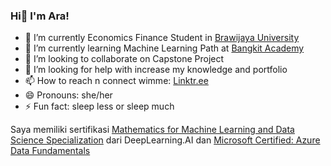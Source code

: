 ### Hi👋 I'm Ara!

- 🔭 I’m currently Economics Finance Student in [Brawijaya University](https://ie.feb.ub.ac.id/ekp/)
- 🌱 I’m currently learning Machine Learning Path at [Bangkit Academy](https://grow.google/intl/id_id/bangkit/?tab=machine-learning)
- 👯 I’m looking to collaborate on Capstone Project
- 🤔 I’m looking for help with increase my knowledge and portfolio
- 📫 How to reach n connect wimme: [Linktr.ee](https://linktr.ee/keenaragg)
- 😄 Pronouns: she/her
- ⚡ Fun fact: sleep less or sleep much

Saya memiliki sertifikasi [Mathematics for Machine Learning and Data Science Specialization](https://www.coursera.org/account/accomplishments/specialization/certificate/YTFYZQFWZUCT) dari DeepLearning.AI dan 
[ Microsoft Certified: Azure Data Fundamentals](https://drive.google.com/drive/folders/1Pz60ytsGkfu6IJtOxOlh8NUu0NT6W_v9?usp=sharing)
